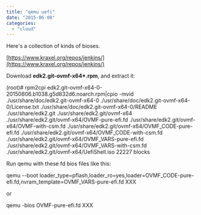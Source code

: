```yaml
---
title: "qemu uefi"
date: "2015-06-08"
categories: 
  - "cloud"
---
```


Here's a collection of kinds of bioses.

[https://www.kraxel.org/repos/jenkins/](https://www.kraxel.org/repos/jenkins/)

Download **edk2.git-ovmf-x64\*.rpm**, and extract it:

(root)# rpm2cpi edk2.git-ovmf-x64-0-20150606.b1038.g5d832d6.noarch.rpm|cpio -mvid
./usr/share/doc/edk2.git-ovmf-x64-0
./usr/share/doc/edk2.git-ovmf-x64-0/License.txt
./usr/share/doc/edk2.git-ovmf-x64-0/README
./usr/share/edk2.git
./usr/share/edk2.git/ovmf-x64
./usr/share/edk2.git/ovmf-x64/OVMF-pure-efi.fd
./usr/share/edk2.git/ovmf-x64/OVMF-with-csm.fd
./usr/share/edk2.git/ovmf-x64/OVMF\_CODE-pure-efi.fd
./usr/share/edk2.git/ovmf-x64/OVMF\_CODE-with-csm.fd
./usr/share/edk2.git/ovmf-x64/OVMF\_VARS-pure-efi.fd
./usr/share/edk2.git/ovmf-x64/OVMF\_VARS-with-csm.fd
./usr/share/edk2.git/ovmf-x64/UefiShell.iso
22227 blocks

Run qemu with these fd bios files like this:

qemu --boot loader\_type=pflash,loader\_ro=yes,loader=OVMF\_CODE-pure-efi.fd,nvram\_template=OVMF\_VARS-pure-efi.fd XXX

or

qemu -bios OVMF-pure-efi.fd XXX
